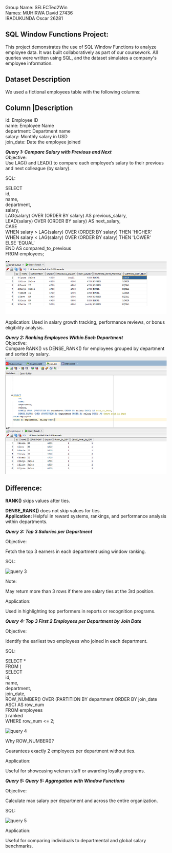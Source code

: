 Group Name: SELECTed2Win   
Names: MUHIRWA David 27436   
       IRADUKUNDA Oscar 26281 

SQL Window Functions Project:
-----------------------------

This project demonstrates the use of SQL Window Functions to analyze employee data. It was built collaboratively as part of our coursework. All queries were written using SQL, and the dataset simulates a company's employee information.

Dataset Description
-------------------
We used a fictional employees table with the following columns:


Column	  |Description
---------------------------------------------------
id: Employee ID  
name: Employee Name  
department: Department name   
salary: Monthly salary in USD  
join_date: Date the employee joined  

**_Query 1: Compare Salary with Previous and Next_**  
Objective:  
Use LAG() and LEAD() to compare each employee’s salary to their previous and next colleague (by salary).  

SQL:  

SELECT   
    id,  
    name,  
    department,  
    salary,  
    LAG(salary) OVER (ORDER BY salary) AS previous_salary,  
    LEAD(salary) OVER (ORDER BY salary) AS next_salary,  
    CASE   
        WHEN salary > LAG(salary) OVER (ORDER BY salary) THEN 'HIGHER'  
        WHEN salary < LAG(salary) OVER (ORDER BY salary) THEN 'LOWER'  
        ELSE 'EQUAL'  
    END AS compared_to_previous  
FROM employees;  

![image alt](https://github.com/Daveeeid/SELECTed2Win/blob/master/lag%20and%20lead.png?raw=true)

Application:
Used in salary growth tracking, performance reviews, or bonus eligibility analysis.

**_Query 2: Ranking Employees Within Each Department_**  
Objective:  
Compare RANK() vs DENSE_RANK() for employees grouped by department and sorted by salary.  
![image alt](https://github.com/Daveeeid/SELECTed2Win/blob/master/rank.png?raw=true)

Difference:   
-----------  
**RANK()** skips values after ties.  

**DENSE_RANK()** does not skip values for ties.  
**Application:**
Helpful in reward systems, rankings, and performance analysis within departments.

**_Query 3: Top 3 Salaries per Department_**

Objective:

Fetch the top 3 earners in each department using window ranking.

SQL:

![query 3](https://github.com/user-attachments/assets/e353ddc1-14c2-47fe-86b1-399585ffc727)

Note:

May return more than 3 rows if there are salary ties at the 3rd position.

Application:

Used in highlighting top performers in reports or recognition programs.

**_Query 4: Top 3 First 2 Employees per Department by Join Date_**

Objective:

Identify the earliest two employees who joined in each department.

SQL:


SELECT *  
FROM (  
    SELECT   
        id,  
        name,  
        department,  
        join_date,  
        ROW_NUMBER() OVER (PARTITION BY department ORDER BY join_date ASC) AS row_num  
    FROM employees  
) ranked  
WHERE row_num <= 2;  

![query 4](https://github.com/user-attachments/assets/c4519a5c-3c6d-47f2-b3e6-f3dea8c888d8)

Why ROW_NUMBER()?  

Guarantees exactly 2 employees per department without ties.

Application:

Useful for showcasing veteran staff or awarding loyalty programs.

**_Query 5: Query 5: Aggregation with Window Functions_**

Objective:

Calculate max salary per department and across the entire organization.

SQL:
       
![query 5](https://github.com/user-attachments/assets/579eb540-e227-432e-bdb8-b2ac9a257676)

Application:

Useful for comparing individuals to departmental and global salary benchmarks.

